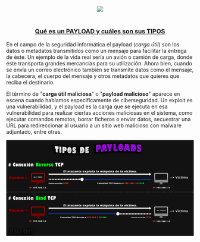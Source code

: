 <p align="center">
  <a href="https://github.com/DenverCoder1/readme-typing-svg"><img src="https://readme-typing-svg.herokuapp.com?font=Fira+Code&size=19&pause=1000&color=D1F700&width=489&lines=Incrustar+Payload+.EXE+a+un+archivo+.PDF"></a>
</p>

<h1 align="center"></h1>

<h3 align="center"><ins>Qué es un PAYLOAD y cuáles son sus TIPOS</ins></h3>

En el campo de la seguridad informática el payload (*carga útil*) son los datos o metadatos transmitidos como un mensaje para facilitar la entrega de éste. Un ejemplo de la vida real sería un avión o camión de carga, donde éste transporta grandes mercancías para su utilización. Ahora bien, cuando se envía un correo electrónico también se transmite datos como el mensaje, la cabecera, el cuerpo del mensaje y otros metadatos que quieres que reciba el destinario.

El término de "**carga útil maliciosa**" o "**payload malicioso**" aparece en escena cuando hablamos especificamente de ciberseguridad. Un exploit es una vulnerabilidad, y el payload es la carga que se ejecuta en esa vulnerabilidad para realizar ciertas acciones maliciosas en el sistema, como ejecutar comandos remotos, borrar ficheros o enviar datos, secuestrar una URL para redireccionar al usuario a un sitio web malicioso con malware adjuntado, entre otras.

<p align="center">
  <img src="https://github.com/R3LI4NT/articulos/blob/main/Pentesting/O.S/img/tiposPayloads.png">
</p>
